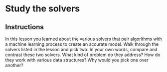 # Study the solvers
## Instructions

In this lesson you learned about the various solvers that pair algorithms with a machine learning process to create an accurate model. Walk through the solvers listed in the lesson and pick two. In your own words, compare and contrast these two solvers. What kind of problem do they address? How do they work with various data structures? Why would you pick one over another? 